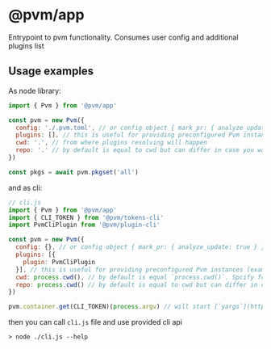 # @pvm/app

Entrypoint to pvm functionality. Consumes user config and additional plugins list


## Usage examples

As node library:
```javascript
import { Pvm } from '@pvm/app'

const pvm = new Pvm({
  config: './.pvm.toml', // or config object { mark_pr: { analyze_update: true } } for example,
  plugins: [], // this is useful for providing preconfigured Pvm instances (examples here will be github usage where github plugin is required)
  cwd: '.', // from where plugins resolving will happen
  repo: '.' // by default is equal to cwd but can differ in case you want to process external repository where pvm is not installed
})

const pkgs = await pvm.pkgset('all')
```

and as cli:
```javascript
// cli.js
import { Pvm } from '@pvm/app'
import { CLI_TOKEN } from '@pvm/tokens-cli'
import PvmCliPlugin from '@pvm/plugin-cli'

const pvm = new Pvm({
  config: {}, // or config object { mark_pr: { analyze_update: true } } for example,
  plugins: [{
    plugin: PvmCliPlugin
  }], // this is useful for providing preconfigured Pvm instances (examples here will be github usage where github plugin is required)
  cwd: process.cwd(), // by default is equal `process.cwd()`. Spcify from where plugins resolving will happen
  repo: process.cwd() // by default is equal to cwd but can differ in case you want to process external repository where pvm is not installed
})

pvm.container.get(CLI_TOKEN)(process.argv) // will start [`yargs`](https://yargs.js.org/) with all extensions, provided by CLI_EXTENSION_TOKEN, appliend 
```

then you can call `cli.js` file and use provided cli api
```
> node ./cli.js --help
```